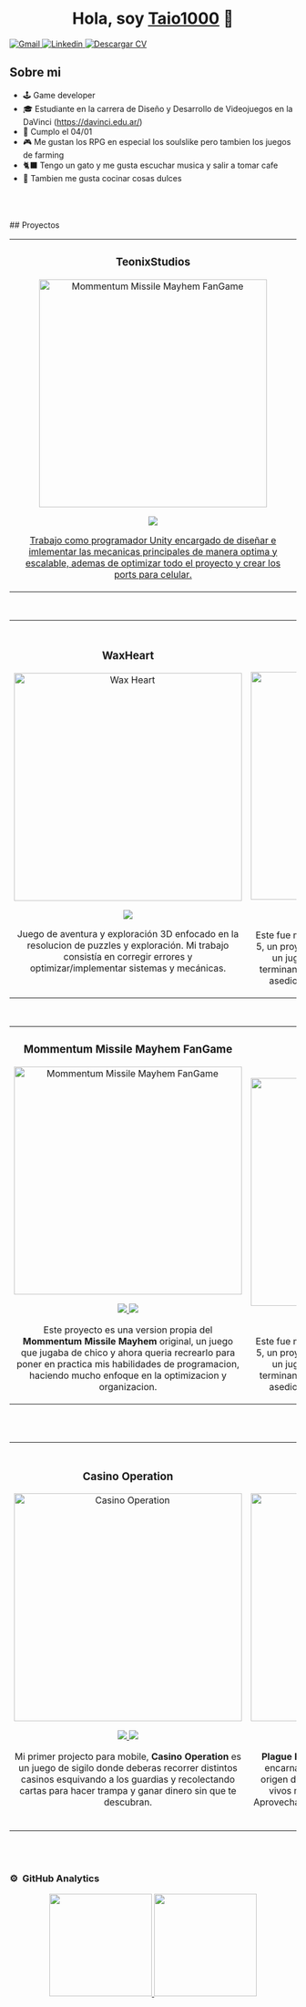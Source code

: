 <div align="center">
  <h1 align="center">Hola, soy <a href="https://taio1000.itch.io/">Taio1000</a> 👋</h1>
</div>

<p>
  <a target="_blank" href="mailto:tadeo.taio.elli@gmail.com">
    <img src="https://img.shields.io/badge/Gmail-D14836?style=for-the-badge&logo=gmail&logoColor=white" alt="Gmail" />
  </a>
  <a target="_blank" href="https://www.linkedin.com/in/tadeo-elli-0677b7208/">
    <img src="https://img.shields.io/badge/LinkedIn-0077B5?style=for-the-badge&logo=linkedin&logoColor=white" alt="Linkedin" />
  </a>
  <a href="https://drive.google.com/file/d/1fKzEeMlqMO_PP33n9XR48tnh5Y_DqCnP/view?usp=sharing" download>
    <img src="https://img.shields.io/badge/CV-Descargar-43b581?style=for-the-badge&logo=adobeacrobatreader&logoColor=white" alt="Descargar CV" />
  </a>
</p>




## Sobre mi

- 🕹️ Game developer
- 🎓 Estudiante en la carrera de Diseño y Desarrollo de Videojuegos en la DaVinci (https://davinci.edu.ar/)
- 🎂 Cumplo el 04/01
- 🎮 Me gustan los RPG en especial los soulslike pero tambien los juegos de farming
- 🐈‍⬛ Tengo un gato y me gusta escuchar musica y salir a tomar cafe
- 🍰 Tambien me gusta cocinar cosas dulces 


<br>
</td>  
</table>                                                                                 
</div>
<br>

<table>
<tr>
<td width="50%">
<h3 align="center">TeonixStudios</h3>
<div align="center">
<a href="https://teonixstudios.com/en/beatlords/" target="_blank"><img src="https://teonixstudios.com/wp-content/uploads/2024/07/Beatlords_portada2_1920x1080-1024x576.jpg" width="400" alt="Mommentum Missile Mayhem FanGame"></a>
<p>
<a href="https://store.steampowered.com/app/3604860/Beatlords/" target="_blank">
<img src="https://img.shields.io/badge/-Steam-green?style=for-the-badge&color=2258A3">

<p>Trabajo como programador Unity encargado de diseñar e imlementar las mecanicas principales de manera optima y escalable, ademas de optimizar todo el proyecto y crear los ports para celular. </p>
</div>
                                                                                      
</td>
<br>
## Proyectos                                                                                    
</td>  
</table>                                                                                 
</div>
<br>

<table>
<tr>
<td width="50%">
<h3 align="center">WaxHeart</h3>
<div align="center">
<a href="https://waxheart.info/" target="_blank"><img src="https://shared.fastly.steamstatic.com/store_item_assets/steam/apps/2381630/cd7b2b7392ddcd1d5e0d43ae9e35df6f0ca41b60/header.jpg?t=1750124640" width="400" alt="Wax Heart"></a>
<p>
<a href="https://store.steampowered.com/app/2381630/WaxHeart/" target="_blank">
<img src="https://img.shields.io/badge/-Steam-green?style=for-the-badge&color=2258A3">
</a>
</p>
<p>Juego de aventura y exploración 3D enfocado en la resolucion de puzzles y exploración. Mi trabajo consistía en corregir errores y optimizar/implementar sistemas y mecánicas. </p>
</div>
                                                                                      
</td>

<td width="50%">
               <br>
<h3 align="center">UnrealProject</h3>
<div align="center">                                       
<a href="https://github.com/AlumnosDV/PrototipoUnreal" target="_blank"><img src="https://i.imgur.com/9ZyReDB.png" width="400" alt="Plague Hunter"></a>
<br>
<p>
<a href="https://github.com/AlumnosDV/PrototipoUnreal" target="_blank">
<img src="https://img.shields.io/badge/C%C3%93DIGO-80ffaa?style=for-the-badge&logo=github&logoColor=black">
</a>
<a href="https://taio1000.itch.io/unrealproject" target="_blank">
<img src="https://img.shields.io/badge/-Itch.Io-green?style=for-the-badge&color=3fFD7f">
</a>
</p>
</p> Este fue mi primer projecto hecho en UnrealEngine 5, un proyecto que realize en grupo y juegas como un jugador de futbol que viaja en el tiempo, terminando en la epoca medieval justo durante el asedio a un castillo donde tiene que escapar</p>
</div>                                                             
</table>                                                                                 
</div>
<br>

<table>
<tr>
<td width="50%">
<h3 align="center">Mommentum Missile Mayhem FanGame</h3>
<div align="center">
<a href="https://github.com/TadeoElli/MMM-Project" target="_blank"><img src="https://i.imgur.com/3ejyKLF.png" width="400" alt="Mommentum Missile Mayhem FanGame"></a>
<p>
<a href="https://github.com/TadeoElli/MMM-Project" target="_blank">
<img src="https://img.shields.io/badge/CÓDIGO-ff9?style=for-the-badge&logo=github&logoColor=black">
</a>
<a href="https://taio1000.itch.io/mommentum-missile-mayhem" target="_blank">
<img src="https://img.shields.io/badge/-Itch.Io-green?style=for-the-badge&color=fbfc40">
</a>
</p>
<p>Este proyecto es una version propia del <strong> Mommentum Missile Mayhem</strong> original, un juego que jugaba de chico y ahora queria recrearlo para poner en practica mis habilidades de programacion, haciendo mucho enfoque en la optimizacion y organizacion. </p>
</div>
                                                                                      
</td>

<td width="50%">
               <br>
<h3 align="center">UnrealProject</h3>
<div align="center">                                       
<a href="https://github.com/AlumnosDV/PrototipoUnreal" target="_blank"><img src="https://i.imgur.com/9ZyReDB.png" width="400" alt="Plague Hunter"></a>
<br>
<p>
<a href="https://github.com/AlumnosDV/PrototipoUnreal" target="_blank">
<img src="https://img.shields.io/badge/C%C3%93DIGO-80ffaa?style=for-the-badge&logo=github&logoColor=black">
</a>
<a href="https://taio1000.itch.io/unrealproject" target="_blank">
<img src="https://img.shields.io/badge/-Itch.Io-green?style=for-the-badge&color=3fFD7f">
</a>
</p>
</p> Este fue mi primer projecto hecho en UnrealEngine 5, un proyecto que realize en grupo y juegas como un jugador de futbol que viaja en el tiempo, terminando en la epoca medieval justo durante el asedio a un castillo donde tiene que escapar</p>
</div>                                                             
</table>                                                                                 
</div>
<br>


                                                                                      
</td>  
</table>                                                                                 
</div>
<br>
<table>
<tr>
<td width="50%">
<h3 align="center">Casino Operation</h3>
<div align="center">
<a href="https://github.com/TadeoElli/CasinoOperation" target="_blank"><img src="https://i.imgur.com/Vr04vTd.png" width="400" alt="Casino Operation"></a>
<p>
<a href="https://github.com/TadeoElli/CasinoOperation" target="_blank">
<img src="https://img.shields.io/badge/CÓDIGO-ff9?style=for-the-badge&logo=github&logoColor=black">
</a>
<a href="https://taio1000.itch.io/casino-operation" target="_blank">
<img src="https://img.shields.io/badge/-Itch.Io-green?style=for-the-badge&color=fbfc40">
</a>
</p>
<p>Mi primer projecto para mobile, <strong>Casino Operation</strong> es un juego de sigilo donde deberas recorrer distintos casinos esquivando a los guardias y recolectando cartas para hacer trampa y ganar dinero sin que te descubran. </p>
</div>
                                                                                      
</td>

<td width="50%">
               <br>
<h3 align="center">Plague Hunter</h3>
<div align="center">                                       
<a href="https://github.com/TadeoElli/Plague-Hunter" target="_blank"><img src="https://i.imgur.com/WsvAYfF.png" width="400" alt="Plague Hunter"></a>
<br>
<p>
<a href="https://github.com/TadeoElli/Plague-Hunter" target="_blank">
<img src="https://img.shields.io/badge/C%C3%93DIGO-80ffaa?style=for-the-badge&logo=github&logoColor=black">
</a>
<a href="https://taio1000.itch.io/plague-hunter" target="_blank">
<img src="https://img.shields.io/badge/-Itch.Io-green?style=for-the-badge&color=3fFD7f">
</a>
</p>
</p><strong>Plague Hunter</strong> fue mi primer proyecto 3D, en el, encarnaras a un alquimista que debe buscar el origen de una plaga que afecta a todos los seres vivos mutandolos en mounstruos peligrosos. Aprovecha tus conocimientos alquimicos para crear pociones y sobrevivir a la plaga</p>
</div>                                                             
</table>                                                                                 
</div>
<br>


                                                                                      
</td>  
</table>                                                                                 
</div>
<br>

### ⚙️ &nbsp;GitHub Analytics

<p align="center">
<a href="https://github.com/TadeoElli">
  <img height="180em" src="https://github-readme-stats-eight-theta.vercel.app/api?username=TadeoElli&show_icons=true&theme=algolia&include_all_commits=true&count_private=true"/>
  <img height="180em" src="https://github-readme-stats-eight-theta.vercel.app/api/top-langs/?username=TadeoElli&layout=compact&langs_count=8&theme=algolia"/>
</a>
</p>
